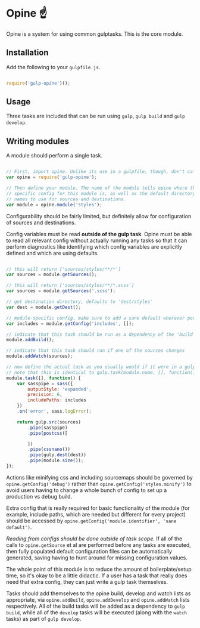 # Opine  :point_up:

Opine is a system for using common gulptasks. This is the core module.

## Installation

Add the following to your `gulpfile.js`.

```js

require('gulp-opine')();

```

## Usage

Three tasks are included that can be run using `gulp`, `gulp build` and
`gulp develop`. 

## Writing modules

A module should perform a single task.

```js

// First, import opine. Unlike its use in a gulpfile, though, don't call it!
var opine = require('gulp-opine');

// Then define your module. The name of the module tells opine where the 
// specific config for this module is, as well as the default directory
// names to use for sources and destinations.
var module = opine.module('styles');

```

Configurability should be fairly limited, but definitely allow for 
configuration of sources and destinations.

Config variables must be read **outside of the gulp task**. Opine must be able
to read all relevant config without actually running any tasks so that it can
perform diagnostics like identifying which config variables are explicitly 
defined and which are using defaults.

```js

// this will return ['sources/styles/**/*']
var sources = module.getSources();

// this will return ['sources/styles/**/*.scss']
var sources = module.getSources('.scss');

// get destination directory, defaults to 'dest/styles'
var dest = module.getDest();

// module-specific config. make sure to add a sane default wherever possible
var includes = module.getConfig('includes', []);

// indicate that this task should be run as a dependency of the 'build' task
module.addBuild();  

// indicate that this task should run if one of the sources changes
module.addWatch(sources);

// now define the actual task as you usually would if it were in a gulpfile
// note that this is identical to gulp.task(module.name, [], function() { ... });
module.task([], function() {
    var sasspipe = sass({
        outputStyle: 'expanded',
        precision: 6,
        includePaths: includes
    })
    .on('error', sass.logError);

    return gulp.src(sources)
        .pipe(sasspipe)
        .pipe(postcss([

        ])
        .pipe(cssnano())
        .pipe(gulp.dest(dest))
        .pipe(module.size());
});

```

Actions like minifying css and including sourcemaps should be governed by
`opine.getConfig('debug')` rather than 
`opine.getConfig('styles.minify')` to avoid users having to change a whole
bunch of config to set up a production vs debug build. 

Extra config that is really required for basic functionality of the module
(for example, include paths, which are needed but different for every project)
should be accessed by `opine.getConfig('module.identifier', 'sane default')`.

*Reading from configs should be done outside of task scope.* If all of the calls
to `opine.getSource` et al are performed before any tasks are executed,
then fully populated default configuration files can be automatically generated,
saving having to hunt around for missing configuration values.

The whole point of this module is to reduce the amount of boilerplate/setup 
time, so it's okay to be a little didactic. If a user has a task that really
does need that extra config, they can just write a gulp task themselves.

Tasks should add themselves to the opine build, develop and watch lists as
appropriate, via `opine.addBuild`, `opine.addDevelop` and 
`opine.addWatch` lists respectively. All of the build tasks will be added
as a dependency to `gulp build`, while all of the `develop` tasks will be 
executed (along with the `watch` tasks) as part of `gulp develop`.

